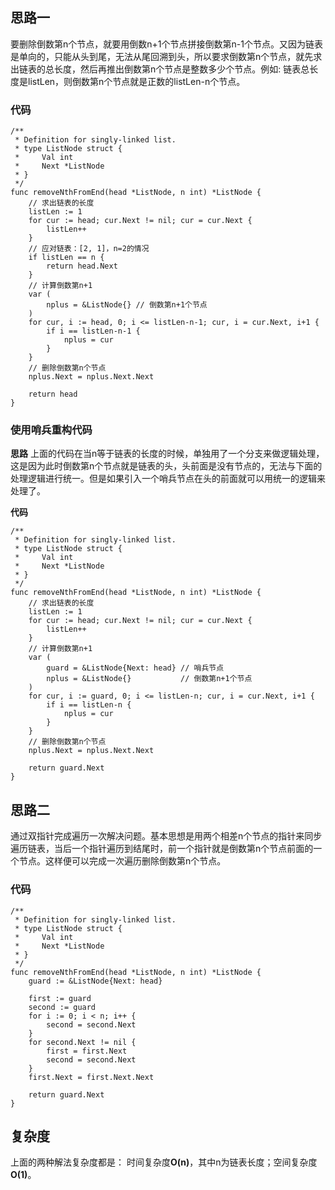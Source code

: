 ## 思路一
要删除倒数第n个节点，就要用倒数n+1个节点拼接倒数第n-1个节点。又因为链表是单向的，只能从头到尾，无法从尾回溯到头，所以要求倒数第n个节点，就先求出链表的总长度，然后再推出倒数第n个节点是整数多少个节点。例如: 链表总长度是listLen，则倒数第n个节点就是正数的listLen-n个节点。

### 代码
```golang
/**
 * Definition for singly-linked list.
 * type ListNode struct {
 *     Val int
 *     Next *ListNode
 * }
 */
func removeNthFromEnd(head *ListNode, n int) *ListNode {
	// 求出链表的长度
	listLen := 1
	for cur := head; cur.Next != nil; cur = cur.Next {
		listLen++
	}
	// 应对链表：[2, 1]，n=2的情况
	if listLen == n {
		return head.Next
	}
	// 计算倒数第n+1
	var (
		nplus = &ListNode{} // 倒数第n+1个节点
	)
	for cur, i := head, 0; i <= listLen-n-1; cur, i = cur.Next, i+1 {
		if i == listLen-n-1 {
			nplus = cur
		}
	}
	// 删除倒数第n个节点
	nplus.Next = nplus.Next.Next

	return head
}
```

### 使用哨兵重构代码

**思路**
上面的代码在当n等于链表的长度的时候，单独用了一个分支来做逻辑处理，这是因为此时倒数第n个节点就是链表的头，头前面是没有节点的，无法与下面的处理逻辑进行统一。但是如果引入一个哨兵节点在头的前面就可以用统一的逻辑来处理了。

**代码**
```golang
/**
 * Definition for singly-linked list.
 * type ListNode struct {
 *     Val int
 *     Next *ListNode
 * }
 */
func removeNthFromEnd(head *ListNode, n int) *ListNode {
	// 求出链表的长度
	listLen := 1
	for cur := head; cur.Next != nil; cur = cur.Next {
		listLen++
	}
	// 计算倒数第n+1
	var (
		guard = &ListNode{Next: head} // 哨兵节点
		nplus = &ListNode{}           // 倒数第n+1个节点
	)
	for cur, i := guard, 0; i <= listLen-n; cur, i = cur.Next, i+1 {
		if i == listLen-n {
			nplus = cur
		}
	}
	// 删除倒数第n个节点
	nplus.Next = nplus.Next.Next

	return guard.Next
}
```

## 思路二
通过双指针完成遍历一次解决问题。基本思想是用两个相差n个节点的指针来同步遍历链表，当后一个指针遍历到结尾时，前一个指针就是倒数第n个节点前面的一个节点。这样便可以完成一次遍历删除倒数第n个节点。

### 代码

```golang
/**
 * Definition for singly-linked list.
 * type ListNode struct {
 *     Val int
 *     Next *ListNode
 * }
 */
func removeNthFromEnd(head *ListNode, n int) *ListNode {
	guard := &ListNode{Next: head}

	first := guard
	second := guard
	for i := 0; i < n; i++ {
		second = second.Next
	}
	for second.Next != nil {
		first = first.Next
		second = second.Next
	}
	first.Next = first.Next.Next

	return guard.Next
}
```


## 复杂度
上面的两种解法复杂度都是：
时间复杂度**O(n)**，其中n为链表长度；空间复杂度**O(1)**。